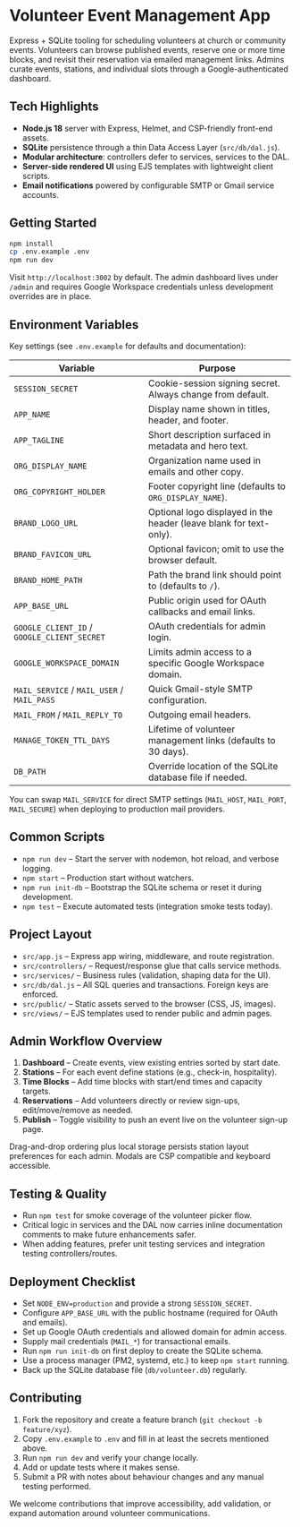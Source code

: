 # Volunteer Event Management App

Express + SQLite tooling for scheduling volunteers at church or community events. Volunteers can browse published events, reserve one or more time blocks, and revisit their reservation via emailed management links. Admins curate events, stations, and individual slots through a Google-authenticated dashboard.

## Tech Highlights

- **Node.js 18** server with Express, Helmet, and CSP-friendly front-end assets.
- **SQLite** persistence through a thin Data Access Layer (`src/db/dal.js`).
- **Modular architecture**: controllers defer to services, services to the DAL.
- **Server-side rendered UI** using EJS templates with lightweight client scripts.
- **Email notifications** powered by configurable SMTP or Gmail service accounts.

## Getting Started

```bash
npm install
cp .env.example .env
npm run dev
```

Visit `http://localhost:3002` by default. The admin dashboard lives under `/admin` and requires Google Workspace credentials unless development overrides are in place.

## Environment Variables

Key settings (see `.env.example` for defaults and documentation):

| Variable | Purpose |
| --- | --- |
| `SESSION_SECRET` | Cookie-session signing secret. Always change from default. |
| `APP_NAME` | Display name shown in titles, header, and footer. |
| `APP_TAGLINE` | Short description surfaced in metadata and hero text. |
| `ORG_DISPLAY_NAME` | Organization name used in emails and other copy. |
| `ORG_COPYRIGHT_HOLDER` | Footer copyright line (defaults to `ORG_DISPLAY_NAME`). |
| `BRAND_LOGO_URL` | Optional logo displayed in the header (leave blank for text-only). |
| `BRAND_FAVICON_URL` | Optional favicon; omit to use the browser default. |
| `BRAND_HOME_PATH` | Path the brand link should point to (defaults to `/`). |
| `APP_BASE_URL` | Public origin used for OAuth callbacks and email links. |
| `GOOGLE_CLIENT_ID` / `GOOGLE_CLIENT_SECRET` | OAuth credentials for admin login. |
| `GOOGLE_WORKSPACE_DOMAIN` | Limits admin access to a specific Google Workspace domain. |
| `MAIL_SERVICE` / `MAIL_USER` / `MAIL_PASS` | Quick Gmail-style SMTP configuration. |
| `MAIL_FROM` / `MAIL_REPLY_TO` | Outgoing email headers. |
| `MANAGE_TOKEN_TTL_DAYS` | Lifetime of volunteer management links (defaults to 30 days). |
| `DB_PATH` | Override location of the SQLite database file if needed. |

You can swap `MAIL_SERVICE` for direct SMTP settings (`MAIL_HOST`, `MAIL_PORT`, `MAIL_SECURE`) when deploying to production mail providers.

## Common Scripts

- `npm run dev` – Start the server with nodemon, hot reload, and verbose logging.
- `npm start` – Production start without watchers.
- `npm run init-db` – Bootstrap the SQLite schema or reset it during development.
- `npm test` – Execute automated tests (integration smoke tests today).

## Project Layout

- `src/app.js` – Express app wiring, middleware, and route registration.
- `src/controllers/` – Request/response glue that calls service methods.
- `src/services/` – Business rules (validation, shaping data for the UI).
- `src/db/dal.js` – All SQL queries and transactions. Foreign keys are enforced.
- `src/public/` – Static assets served to the browser (CSS, JS, images).
- `src/views/` – EJS templates used to render public and admin pages.

## Admin Workflow Overview

1. **Dashboard** – Create events, view existing entries sorted by start date.
2. **Stations** – For each event define stations (e.g., check-in, hospitality).
3. **Time Blocks** – Add time blocks with start/end times and capacity targets.
4. **Reservations** – Add volunteers directly or review sign-ups, edit/move/remove as needed.
5. **Publish** – Toggle visibility to push an event live on the volunteer sign-up page.

Drag-and-drop ordering plus local storage persists station layout preferences for each admin. Modals are CSP compatible and keyboard accessible.

## Testing & Quality

- Run `npm test` for smoke coverage of the volunteer picker flow.
- Critical logic in services and the DAL now carries inline documentation comments to make future enhancements safer.
- When adding features, prefer unit testing services and integration testing controllers/routes.

## Deployment Checklist

- Set `NODE_ENV=production` and provide a strong `SESSION_SECRET`.
- Configure `APP_BASE_URL` with the public hostname (required for OAuth and emails).
- Set up Google OAuth credentials and allowed domain for admin access.
- Supply mail credentials (`MAIL_*`) for transactional emails.
- Run `npm run init-db` on first deploy to create the SQLite schema.
- Use a process manager (PM2, systemd, etc.) to keep `npm start` running.
- Back up the SQLite database file (`db/volunteer.db`) regularly.

## Contributing

1. Fork the repository and create a feature branch (`git checkout -b feature/xyz`).
2. Copy `.env.example` to `.env` and fill in at least the secrets mentioned above.
3. Run `npm run dev` and verify your change locally.
4. Add or update tests where it makes sense.
5. Submit a PR with notes about behaviour changes and any manual testing performed.

We welcome contributions that improve accessibility, add validation, or expand automation around volunteer communications.
